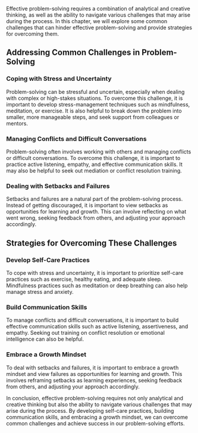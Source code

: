 
Effective problem-solving requires a combination of analytical and creative thinking, as well as the ability to navigate various challenges that may arise during the process. In this chapter, we will explore some common challenges that can hinder effective problem-solving and provide strategies for overcoming them.

Addressing Common Challenges in Problem-Solving
-----------------------------------------------

### Coping with Stress and Uncertainty

Problem-solving can be stressful and uncertain, especially when dealing with complex or high-stakes situations. To overcome this challenge, it is important to develop stress-management techniques such as mindfulness, meditation, or exercise. It is also helpful to break down the problem into smaller, more manageable steps, and seek support from colleagues or mentors.

### Managing Conflicts and Difficult Conversations

Problem-solving often involves working with others and managing conflicts or difficult conversations. To overcome this challenge, it is important to practice active listening, empathy, and effective communication skills. It may also be helpful to seek out mediation or conflict resolution training.

### Dealing with Setbacks and Failures

Setbacks and failures are a natural part of the problem-solving process. Instead of getting discouraged, it is important to view setbacks as opportunities for learning and growth. This can involve reflecting on what went wrong, seeking feedback from others, and adjusting your approach accordingly.

Strategies for Overcoming These Challenges
------------------------------------------

### Develop Self-Care Practices

To cope with stress and uncertainty, it is important to prioritize self-care practices such as exercise, healthy eating, and adequate sleep. Mindfulness practices such as meditation or deep breathing can also help manage stress and anxiety.

### Build Communication Skills

To manage conflicts and difficult conversations, it is important to build effective communication skills such as active listening, assertiveness, and empathy. Seeking out training on conflict resolution or emotional intelligence can also be helpful.

### Embrace a Growth Mindset

To deal with setbacks and failures, it is important to embrace a growth mindset and view failures as opportunities for learning and growth. This involves reframing setbacks as learning experiences, seeking feedback from others, and adjusting your approach accordingly.

In conclusion, effective problem-solving requires not only analytical and creative thinking but also the ability to navigate various challenges that may arise during the process. By developing self-care practices, building communication skills, and embracing a growth mindset, we can overcome common challenges and achieve success in our problem-solving efforts.
